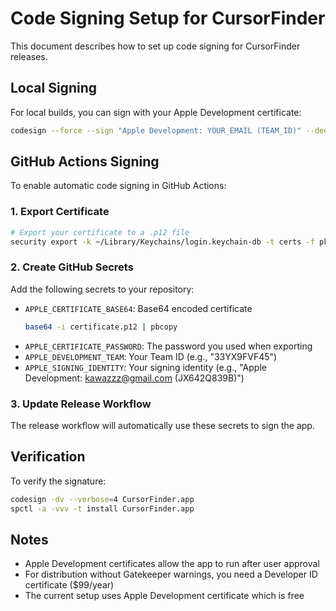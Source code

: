 # Code Signing Setup for CursorFinder

This document describes how to set up code signing for CursorFinder releases.

## Local Signing

For local builds, you can sign with your Apple Development certificate:

```bash
codesign --force --sign "Apple Development: YOUR_EMAIL (TEAM_ID)" --deep CursorFinder.app
```

## GitHub Actions Signing

To enable automatic code signing in GitHub Actions:

### 1. Export Certificate

```bash
# Export your certificate to a .p12 file
security export -k ~/Library/Keychains/login.keychain-db -t certs -f pkcs12 -P YOUR_PASSWORD -o certificate.p12
```

### 2. Create GitHub Secrets

Add the following secrets to your repository:

- `APPLE_CERTIFICATE_BASE64`: Base64 encoded certificate
  ```bash
  base64 -i certificate.p12 | pbcopy
  ```
- `APPLE_CERTIFICATE_PASSWORD`: The password you used when exporting
- `APPLE_DEVELOPMENT_TEAM`: Your Team ID (e.g., "33YX9FVF45")
- `APPLE_SIGNING_IDENTITY`: Your signing identity (e.g., "Apple Development: kawazzz@gmail.com (JX642Q839B)")

### 3. Update Release Workflow

The release workflow will automatically use these secrets to sign the app.

## Verification

To verify the signature:

```bash
codesign -dv --verbose=4 CursorFinder.app
spctl -a -vvv -t install CursorFinder.app
```

## Notes

- Apple Development certificates allow the app to run after user approval
- For distribution without Gatekeeper warnings, you need a Developer ID certificate ($99/year)
- The current setup uses Apple Development certificate which is free